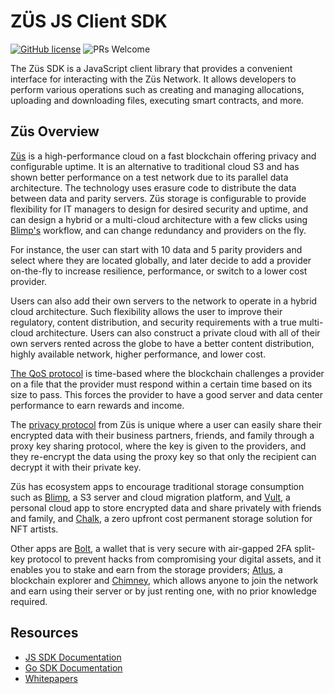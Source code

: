 # ZÜS JS Client SDK

[![GitHub license](https://img.shields.io/badge/License-MIT-blue.svg)](./LICENSE) ![PRs Welcome](https://img.shields.io/badge/PRs-welcome-brightgreen.svg)

The Züs SDK is a JavaScript client library that provides a convenient interface for interacting with the Züs Network. It allows developers to perform various operations such as creating and managing allocations, uploading and downloading files, executing smart contracts, and more.

## Züs Overview

[Züs](https://zus.network/) is a high-performance cloud on a fast blockchain offering privacy and configurable uptime. It is an alternative to traditional cloud S3 and has shown better performance on a test network due to its parallel data architecture. The technology uses erasure code to distribute the data between data and parity servers. Züs storage is configurable to provide flexibility for IT managers to design for desired security and uptime, and can design a hybrid or a multi-cloud architecture with a few clicks using [Blimp's](https://blimp.software/) workflow, and can change redundancy and providers on the fly.

For instance, the user can start with 10 data and 5 parity providers and select where they are located globally, and later decide to add a provider on-the-fly to increase resilience, performance, or switch to a lower cost provider.

Users can also add their own servers to the network to operate in a hybrid cloud architecture. Such flexibility allows the user to improve their regulatory, content distribution, and security requirements with a true multi-cloud architecture. Users can also construct a private cloud with all of their own servers rented across the globe to have a better content distribution, highly available network, higher performance, and lower cost.

[The QoS protocol](https://medium.com/0chain/qos-protocol-weekly-debrief-april-12-2023-44524924381f) is time-based where the blockchain challenges a provider on a file that the provider must respond within a certain time based on its size to pass. This forces the provider to have a good server and data center performance to earn rewards and income.

The [privacy protocol](https://zus.network/build) from Züs is unique where a user can easily share their encrypted data with their business partners, friends, and family through a proxy key sharing protocol, where the key is given to the providers, and they re-encrypt the data using the proxy key so that only the recipient can decrypt it with their private key.

Züs has ecosystem apps to encourage traditional storage consumption such as [Blimp](https://blimp.software/), a S3 server and cloud migration platform, and [Vult](https://vult.network/), a personal cloud app to store encrypted data and share privately with friends and family, and [Chalk](https://chalk.software/), a zero upfront cost permanent storage solution for NFT artists.

Other apps are [Bolt](https://bolt.holdings/), a wallet that is very secure with air-gapped 2FA split-key protocol to prevent hacks from compromising your digital assets, and it enables you to stake and earn from the storage providers; [Atlus](https://atlus.cloud/), a blockchain explorer and [Chimney](https://demo.chimney.software/), which allows anyone to join the network and earn using their server or by just renting one, with no prior knowledge required.


## Resources

- [JS SDK Documentation](https://0chain.github.io/js-sdk/)
- [Go SDK Documentation](https://docs-old.zus.network/guides/zus-gosdk)
- [Whitepapers](https://zus.network/whitepapers/?v=1)
<!--
## Configure package and its deployment on NPM
- Replace all instances of `your-package-name` with your package name
- Replace all instances of `your-org` with your GitHub org name / your username
- Required Settings in Github Repo Settings:
  - Enable Permission: Allow GitHub Actions to create and approve pull requests: https://github.com/changesets/changesets/discussions/1090
  - Add `NPM_TOKEN` to your Repo Actions Secrets.

## Deploy Docusaurus on GitHub pages
- Set GitHub Pages source to "GitHub Actions"
  - Go to Settings -> Pages section -> Build and deployment -> Source: GitHub Actions

## Issues
- Is `changeset` unable to publish? 
  - https://github.com/changesets/action/issues/98#issuecomment-2546826646
-->
